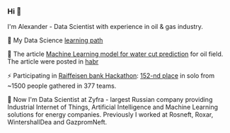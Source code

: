 ### Hi 👋
I'm Alexander - Data Scientist with experience in oil & gas industry.

🌱 My Data Science [learning path](https://github.com/alex-kalinichenko/gb)

💬 The article [Machine Learning model for water cut prediction](https://github.com/alex-kalinichenko/re/tree/master/wct_fc) for oil field. The article were posted in [habr](https://habr.com/ru/post/533470/)

⚡ Participating in [Raiffeisen bank Hackathon](https://raifhack.ru/): [152-nd place](https://github.com/alex-kalinichenko/raifhack) in solo from ~1500 people gathered in 377 teams.

🔭 Now I'm Data Scientist at Zyfra - largest Russian company providing Industrial Internet of Things, Artificial Intelligence and Machine Learning solutions for energy companies.
Previously I worked at Rosneft, Roxar, WintershallDea and GazpromNeft.

<!--
**alex-kalinichenko/alex-kalinichenko** is a ✨ _special_ ✨ repository because its `README.md` (this file) appears on your GitHub profile.

Here are some ideas to get you started:

- 🔭 I’m currently working on ...
- 🌱 I’m currently learning ...
- 👯 I’m looking to collaborate on ...
- 🤔 I’m looking for help with ...
- 💬 Ask me about ...
- 📫 How to reach me: ...
- 😄 Pronouns: ...
- ⚡ Fun fact: ...
-->
